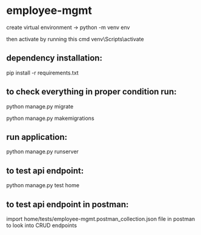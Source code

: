 # employee-mgmt

create virtual environment -> python -m venv env

then activate by running this cmd venv\Scripts\activate

dependency installation:
------------------------
pip install -r requirements.txt

to check everything in proper condition run:
--------------------------------------------

python manage.py migrate

python manage.py makemigrations

run application:
-----------------

python manage.py runserver

to test api endpoint:
---------------------
python manage.py test home

to test api endpoint in postman:
-------------------------------
import home/tests/employee-mgmt.postman_collection.json file in postman to look into CRUD endpoints


